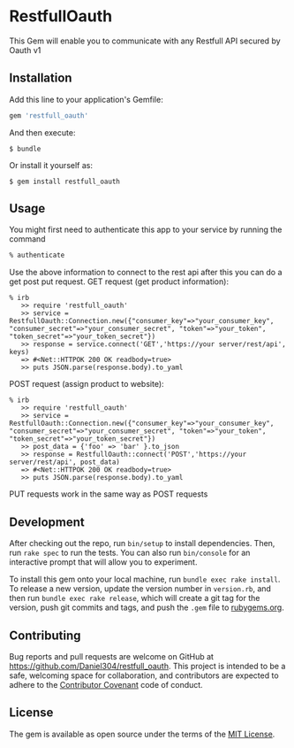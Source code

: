 # RestfullOauth

This Gem will enable you to communicate with any Restfull API secured by Oauth v1

## Installation

Add this line to your application's Gemfile:

```ruby
gem 'restfull_oauth'
```

And then execute:

    $ bundle

Or install it yourself as:

    $ gem install restfull_oauth

## Usage

You might first need to authenticate this app to your service by running the command
```sh
% authenticate
```

Use the above information to connect to the rest api after this you can do a get post put request.
GET request (get product information):

```irb
% irb
   >> require 'restfull_oauth'
   >> service = RestfullOauth::Connection.new({"consumer_key"=>"your_consumer_key", "consumer_secret"=>"your_consumer_secret", "token"=>"your_token", "token_secret"=>"your_token_secret"})
   >> response = service.connect('GET','https://your server/rest/api', keys)
   => #<Net::HTTPOK 200 OK readbody=true>
   >> puts JSON.parse(response.body).to_yaml
```

POST request (assign product to website):

```irb
% irb
   >> require 'restfull_oauth'
   >> service = RestfullOauth::Connection.new({"consumer_key"=>"your_consumer_key", "consumer_secret"=>"your_consumer_secret", "token"=>"your_token", "token_secret"=>"your_token_secret"})
   >> post_data = {'foo' => 'bar' }.to_json
   >> response = RestfullOauth::connect('POST','https://your server/rest/api', post_data)
   => #<Net::HTTPOK 200 OK readbody=true>
   >> puts JSON.parse(response.body).to_yaml
```

PUT requests work in the same way as POST requests

## Development

After checking out the repo, run `bin/setup` to install dependencies. Then, run `rake spec` to run the tests. You can also run `bin/console` for an interactive prompt that will allow you to experiment.

To install this gem onto your local machine, run `bundle exec rake install`. To release a new version, update the version number in `version.rb`, and then run `bundle exec rake release`, which will create a git tag for the version, push git commits and tags, and push the `.gem` file to [rubygems.org](https://rubygems.org).

## Contributing

Bug reports and pull requests are welcome on GitHub at https://github.com/Daniel304/restfull_oauth. This project is intended to be a safe, welcoming space for collaboration, and contributors are expected to adhere to the [Contributor Covenant](contributor-covenant.org) code of conduct.


## License

The gem is available as open source under the terms of the [MIT License](http://opensource.org/licenses/MIT).
